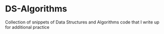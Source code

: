 # DS-Algorithms
Collection of snippets of Data Structures and Algorithms code that I write up for additional practice
